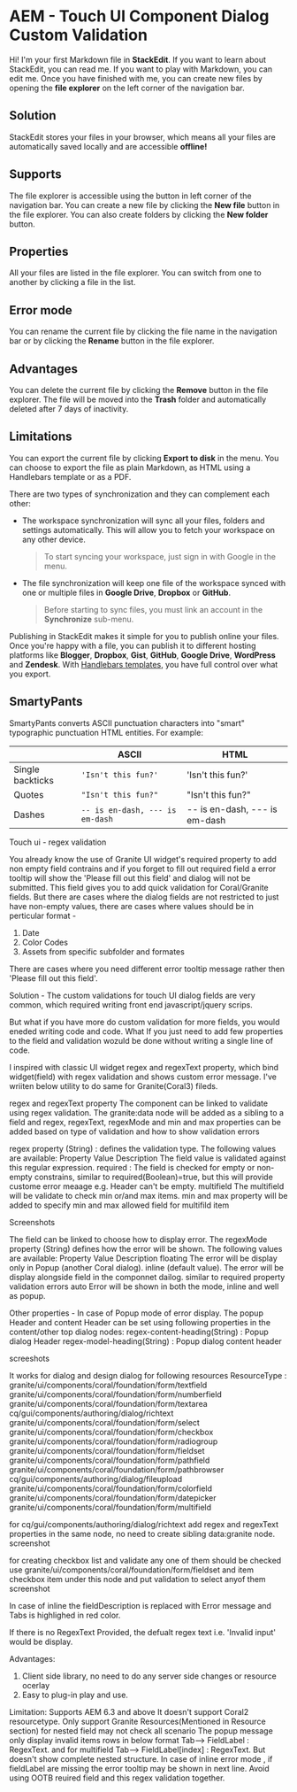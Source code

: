 # AEM - Touch UI Component Dialog Custom Validation

Hi! I'm your first Markdown file in **StackEdit**. If you want to learn about StackEdit, you can read me. If you want to play with Markdown, you can edit me. Once you have finished with me, you can create new files by opening the **file explorer** on the left corner of the navigation bar.


## Solution

StackEdit stores your files in your browser, which means all your files are automatically saved locally and are accessible **offline!**

## Supports

The file explorer is accessible using the button in left corner of the navigation bar. You can create a new file by clicking the **New file** button in the file explorer. You can also create folders by clicking the **New folder** button.

## Properties

All your files are listed in the file explorer. You can switch from one to another by clicking a file in the list.

## Error mode

You can rename the current file by clicking the file name in the navigation bar or by clicking the **Rename** button in the file explorer.

## Advantages

You can delete the current file by clicking the **Remove** button in the file explorer. The file will be moved into the **Trash** folder and automatically deleted after 7 days of inactivity.

## Limitations

You can export the current file by clicking **Export to disk** in the menu. You can choose to export the file as plain Markdown, as HTML using a Handlebars template or as a PDF.

There are two types of synchronization and they can complement each other:

- The workspace synchronization will sync all your files, folders and settings automatically. This will allow you to fetch your workspace on any other device.
	> To start syncing your workspace, just sign in with Google in the menu.

- The file synchronization will keep one file of the workspace synced with one or multiple files in **Google Drive**, **Dropbox** or **GitHub**.
	> Before starting to sync files, you must link an account in the **Synchronize** sub-menu.

Publishing in StackEdit makes it simple for you to publish online your files. Once you're happy with a file, you can publish it to different hosting platforms like **Blogger**, **Dropbox**, **Gist**, **GitHub**, **Google Drive**, **WordPress** and **Zendesk**. With [Handlebars templates](http://handlebarsjs.com/), you have full control over what you export.

## SmartyPants

SmartyPants converts ASCII punctuation characters into "smart" typographic punctuation HTML entities. For example:

|                |ASCII                          |HTML                         |
|----------------|-------------------------------|-----------------------------|
|Single backticks|`'Isn't this fun?'`            |'Isn't this fun?'            |
|Quotes          |`"Isn't this fun?"`            |"Isn't this fun?"            |
|Dashes          |`-- is en-dash, --- is em-dash`|-- is en-dash, --- is em-dash|







Touch ui - regex validation


You already know the use of Granite UI widget's required property to add non empty field contrains and if you forget to fill out required field a error tooltip will show the 'Please fill out this field' and dialog will not be submitted. This field gives you to add quick validation for Coral/Granite fields. But there are cases where the dialog fields are not restricted to just have non-empty values, there are cases where values should be in perticular format -
1. Date
2. Color Codes
3. Assets from specific subfolder and formates

There are cases where you need different error tooltip message rather then 'Please fill out this field'.

Solution -
The custom validations for touch UI dialog fields are very common, which required writing front end javascript/jquery scrips.

But what if you have more do custom validation for more fields, you would eneded writing code and code. What If you just need to add few properties to the field and validation wozuld be done without writing a single line of code.

I inspired with classic UI widget regex and regexText property, which bind widget(field) with regex validation and shows custom error message. I've wriiten below utility to do same for Granite(Coral3) fileds.




regex and regexText property
The component can be linked to validate using regex validation. The granite:data node will be added as a sibling to a field and regex, regexText, regexMode and min and max properties can be added based on type of validation and how to show validation errors

regex property (String) : defines the validation type. The following values are available:
Property Value  Description
<Regular Expression>    The field value is validated against this regular expression.
required  : The field is checked for empty or non-empty constrains, similar to required(Boolean)=true, but this will provide custome error meaage e.g. Header can't be empty.
multifield    The multifield will be validate to check min or/and max items. min and max property will be added to specify min and max allowed field for multifild item


Screenshots




The field can be linked to choose how to display error. The regexMode property (String) defines how the error will be shown. The following values are available:
Property Value  Description
floating    The error will be display only in Popup (another Coral dialog).
inline  (default value). The error will be display alongside field in the componnet dailog. similar to required property validation errors
auto    Error will be shown in both the mode, inline and well as popup.


Other properties -
In case of Popup mode of error display. The popup Header and content Header can be set using following properties in the content/other top dialog nodes:
regex-content-heading(String) : Popup dialog Header 
regex-model-heading(String) : Popup dialog content header

screeshots

It works for dialog and design dialog for following resources
ResourceType :
granite/ui/components/coral/foundation/form/textfield
granite/ui/components/coral/foundation/form/numberfield
granite/ui/components/coral/foundation/form/textarea
cq/gui/components/authoring/dialog/richtext
granite/ui/components/coral/foundation/form/select
granite/ui/components/coral/foundation/form/checkbox
granite/ui/components/coral/foundation/form/radiogroup
granite/ui/components/coral/foundation/form/fieldset
granite/ui/components/coral/foundation/form/pathfield
granite/ui/components/coral/foundation/form/pathbrowser
cq/gui/components/authoring/dialog/fileupload
granite/ui/components/coral/foundation/form/colorfield
granite/ui/components/coral/foundation/form/datepicker
granite/ui/components/coral/foundation/form/multifield

for cq/gui/components/authoring/dialog/richtext add regex and regexText properties in the same node, no need to create sibling data:granite node.
screenshot

for creating checkbox list and validate any one of them should be checked use granite/ui/components/coral/foundation/form/fieldset and item checkbox item under this node and put validation to select anyof them 
screenshot

In case of inline the fieldDescription is replaced with Error message and Tabs is highlighed in red color.

If there is no RegexText Provided, the defualt regex text i.e. 'Invalid input' would be display.



Advantages:
1. Client side library, no need to do any server side changes or resource ocerlay
2. Easy to plug-in play and use.


Limitation:
Supports AEM 6.3 and above
It doesn't support Coral2 resourcetype.
Only support Granite Resources(Mentioned in Resource section)
for nested field may not check all scenario
The popup message only display invalid items rows in below format Tab--> FieldLabel : RegexText. and for multifield Tab--> FieldLabel[index] : RegexText. But doesn't show complete nested structure.
In case of inline error mode , if fieldLabel are missing the error tooltip may be shown in next line.
Avoid using OOTB reuired field and this regex validation together.



